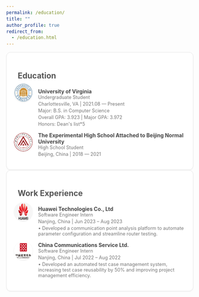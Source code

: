 ```yaml
---
permalink: /education/
title: ""
author_profile: true
redirect_from:
  - /education.html
---
```


<style>
.education-card {
  border: 1px solid #E8E8E8; /* Light border color */
  border-radius: 12px;
  padding: 20px;
  max-width: 600px;
  /*background-color: #FAFAFA; !* Softer background color *!*/
  background-color: #ffffff;
  box-shadow: 0 1px 3px rgba(0, 0, 0, 0.05); /* Softer, lighter shadow */
}

.education-card h2 {
  display: flex;
  align-items: center;

  font-size: 1.5em;
  margin-bottom: 1em;
  color: #555; /* Softer text color */
}

.education-card h2 i {
  font-size: 0.6em; /* Adjust icon size */
  margin-right: 10px;
  color: #bbb; /* Softer icon color */
}

.education-entry {
  display: flex;
  align-items: center;
  margin-bottom: 1em;
}

.education-entry img {
  width: 50px;
  height: 50px;
  border-radius: 50%;
  margin-right: 15px;
  box-shadow: 0 1px 3px rgba(0, 0, 0, 0.1); /* Subtle shadow on logos */
}
.education-entry img[alt="University of Virginia Logo"] {
  margin-top: -80px; /* Adjust this value as needed */
}
.education-entry img[alt="shiyan Logo"] {
  margin-top: -13px; /* Adjust this value as needed */
}

.education-entry img[alt="Huawei Logo"] {
  margin-top: -50px; /* Adjust this value as needed */
}
.education-entry img[alt="China Communications Service Logo"] {
  margin-top: -50px; /* Adjust this value as needed */
}

.education-entry div {
  display: flex;
  flex-direction: column;
}

.education-entry .institution {
  font-weight: bold;
  font-size: 1em;
  color: #444; /* Softer text color */
}

.education-entry .degree, .education-entry .dates {
  font-size: 0.9em;
  color: #777; /* Softer gray for secondary text */
}

.education-entry .dates {
  margin-top: 3px;
}

</style>


<div class="education-card">
  <h2><i class="fas fa-briefcase"></i> Education</h2>

  <div class="education-entry">
    <img src="/images/uva.png" alt="University of Virginia Logo" class="uva-logo">
    <div>
      <div class="institution">University of Virginia</div>
      <div class="degree">Undergraduate Student</div>
      <div class="dates">Charlottesville, VA | 2021.08 — Present</div>
        <div class="dates">Major: B.S. in Computer Science</div>
        <div class="dates">Overall GPA: 3.923 | Major GPA: 3.972</div>
        <div class="dates">Honors: Dean's list*5</div>
    </div>
  </div>

  <div class="education-entry">
    <img src="/images/shiyan.png" alt="shiyan Logo">
    <div>
      <div class="institution">The Experimental High School Attached to Beijing Normal University</div>
      <div class="degree">High School Student</div>
      <div class="dates">Beijing, China | 2018 — 2021</div>
    </div>
  </div>
</div>


<div class="education-card">
  <h2><i class="fas fa-briefcase"></i> Work Experience</h2>

  <div class="education-entry">
    <img src="/images/huawei.png" alt="Huawei Logo">
    <div>
      <div class="institution">Huawei Technologies Co., Ltd</div>
      <div class="degree">Software Engineer Intern</div>
      <div class="dates">Nanjing, China | Jun 2023 – Aug 2023</div>
      <div class="dates">• Developed a communication point analysis platform to automate parameter configuration and streamline router testing.</div>
    </div>
  </div>

  <div class="education-entry">
    <img src="/images/zhongtong.png" alt="China Communications Service Logo">
    <div>
      <div class="institution">China Communications Service Ltd.</div>
      <div class="degree">Software Engineer Intern</div>
      <div class="dates">Nanjing, China | Jul 2022 – Aug 2022</div>
      <div class="dates">• Developed an automated test case management system, increasing test case reusability by 50% and improving project management efficiency.</div>
    </div>
  </div>
</div>
